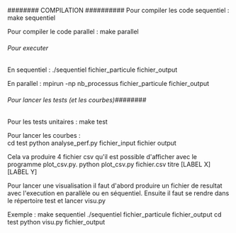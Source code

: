 ######## COMPILATION ##########
Pour compiler les code sequentiel :
     make sequentiel

Pour compiler le code parallel :
     make parallel

###### Pour executer ######
En sequentiel :
   ./sequentiel fichier_particule fichier_output

En parallel :
   mpirun -np nb_processus fichier_particule fichier_output

###### Pour lancer les tests (et les courbes)########

Pour les tests unitaires :
     make test

Pour lancer les courbes :     
     cd test
     python analyse_perf.py fichier_input fichier output
    
Cela va produire 4 fichier csv qu'il est possible d'afficher avec le programme
plot_csv.py.
	python plot_csv.py fichier.csv titre [LABEL X] [LABEL Y]

Pour lancer une visualisation il faut d'abord produire un fichier de resultat avec
l'execution en parallèle ou en séquentiel. Ensuite il faut se rendre dans le 
répertoire test et lancer visu.py

Exemple :
	make sequentiel
	./sequentiel fichier_particule fichier_output
	cd test
	python visu.py fichier_output
     